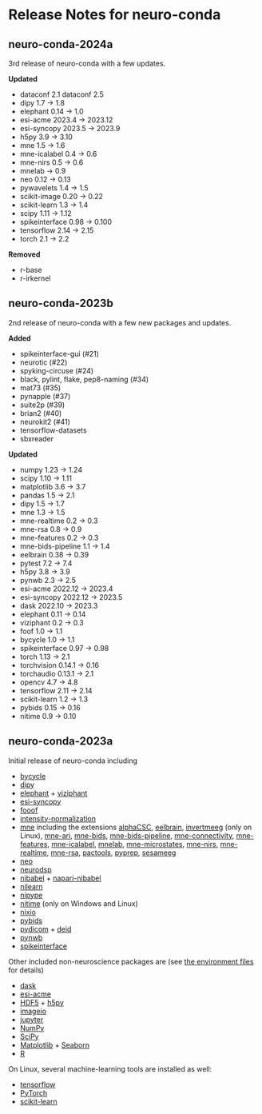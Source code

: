 # Release Notes for neuro-conda

## neuro-conda-2024a

3rd release of neuro-conda with a few updates.

**Updated**

- dataconf 2.1 dataconf 2.5
- dipy 1.7 &rarr; 1.8
- elephant 0.14 &rarr; 1.0
- esi-acme 2023.4 &rarr; 2023.12
- esi-syncopy 2023.5 &rarr; 2023.9
- h5py 3.9 &rarr; 3.10
- mne 1.5 &rarr; 1.6
- mne-icalabel 0.4 &rarr; 0.6
- mne-nirs 0.5 &rarr; 0.6
- mnelab &rarr; 0.9
- neo 0.12 &rarr; 0.13
- pywavelets 1.4 &rarr; 1.5
- scikit-image 0.20 &rarr; 0.22
- scikit-learn 1.3 &rarr; 1.4
- scipy 1.11 &rarr; 1.12
- spikeinterface 0.98 &rarr; 0.100
- tensorflow 2.14 &rarr; 2.15
- torch 2.1 &rarr; 2.2

**Removed**

- r-base
- r-irkernel

## neuro-conda-2023b

2nd release of neuro-conda with a few new packages and updates.

**Added**

- spikeinterface-gui (#21)
- neurotic (#22)
- spyking-circuse (#24)
- black, pylint, flake, pep8-naming (#34)
- mat73 (#35)
- pynapple (#37)
- suite2p (#39)
- brian2 (#40)
- neurokit2 (#41)
- tensorflow-datasets
- sbxreader

**Updated**

- numpy 1.23 &rarr; 1.24
- scipy 1.10 &rarr; 1.11
- matplotlib 3.6 &rarr; 3.7
- pandas 1.5 &rarr; 2.1
- dipy 1.5 &rarr; 1.7
- mne 1.3 &rarr; 1.5
- mne-realtime 0.2 &rarr; 0.3
- mne-rsa 0.8 &rarr; 0.9
- mne-features 0.2 &rarr; 0.3
- mne-bids-pipeline 1.1 &rarr; 1.4
- eelbrain 0.38 &rarr; 0.39
- pytest 7.2 &rarr; 7.4
- h5py 3.8 &rarr; 3.9
- pynwb 2.3 &rarr; 2.5
- esi-acme 2022.12 &rarr; 2023.4
- esi-syncopy 2022.12 &rarr; 2023.5
- dask 2022.10 &rarr; 2023.3
- elephant 0.11 &rarr; 0.14
- viziphant 0.2 &rarr; 0.3
- foof 1.0 &rarr; 1.1
- bycycle 1.0 &rarr; 1.1
- spikeinterface 0.97 &rarr; 0.98
- torch 1.13 &rarr; 2.1
- torchvision 0.14.1 &rarr; 0.16
- torchaudio 0.13.1 &rarr; 2.1
- opencv 4.7 &rarr; 4.8
- tensorflow 2.11 &rarr; 2.14
- scikit-learn 1.2 &rarr; 1.3
- pybids 0.15 &rarr; 0.16
- nitime 0.9 &rarr; 0.10

## neuro-conda-2023a

Initial release of neuro-conda including

- [bycycle](https://bycycle-tools.github.io)
- [dipy](https://dipy.org/)
- [elephant](https://elephant.readthedocs.io) + [viziphant](https://viziphant.readthedocs.io)
- [esi-syncopy](https://syncopy.readthedocs.io)
- [fooof](https://fooof-tools.github.io)
- [intensity-normalization](https://intensity-normalization.readthedocs.io/en/latest/readme.html)
- [mne](https://mne.tools) including the extensions
    [alphaCSC](https://alphacsc.github.io/stable/index.html),
    [eelbrain](https://eelbrain.readthedocs.io/en/stable/index.html),
    [invertmeeg](https://github.com/LukeTheHecker/invert) (only on Linux),
    [mne-ari](https://github.com/john-veillette/mne-ari),
    [mne-bids](https://mne.tools/mne-bids/stable/index.html),
    [mne-bids-pipeline](https://mne.tools/mne-bids-pipeline/1.1/index.html),
    [mne-connectivity](https://mne.tools/mne-connectivity/stable/index.html),
    [mne-features](https://mne.tools/mne-features/),
    [mne-icalabel](https://mne.tools/mne-icalabel/stable/index.html),
    [mnelab](https://mnelab.readthedocs.io/en/latest/index.html),
    [mne-microstates](https://github.com/wmvanvliet/mne_microstates),
    [mne-nirs](https://mne.tools/mne-nirs/stable/index.html),
    [mne-realtime](https://mne.tools/mne-realtime/),
    [mne-rsa](https://users.aalto.fi/~vanvlm1/mne-rsa/),
    [pactools](https://pactools.github.io/index.html),
    [pyprep](https://github.com/sappelhoff/pyprep),
    [sesameeg](https://pybees.github.io/sesameeg/)
- [neo](https://neo.readthedocs.io)
- [neurodsp](https://neurodsp-tools.github.io)
- [nibabel](https://nipy.org/nibabel/) + [napari-nibabel](https://nipy.org/packages/napari-nibabel/index.html)
- [nilearn](https://nilearn.github.io/stable/index.html)
- [nipype](https://nipype.readthedocs.io/en/latest/)
- [nitime](https://nipy.org/nitime/) (only on Windows and Linux)
- [nixio](https://nixio.readthedocs.io)
- [pybids](https://bids-standard.github.io/pybids/)
- [pydicom](https://pydicom.github.io/) + [deid](https://pydicom.github.io/deid/)
- [pynwb](https://pynwb.readthedocs.io)
- [spikeinterface](https://spikeinterface.readthedocs.io)

Other included non-neuroscience packages are (see [the environment files](/envs) for details)

- [dask](https://www.dask.org)
- [esi-acme](https://esi-acme.readthedocs.io)
- [HDF5](https://www.hdfgroup.org/solutions/hdf5/) + [h5py](https://www.h5py.org/)
- [imageio](https://imageio.readthedocs.io/en/stable/)
- [jupyter](https://jupyter.org)
- [NumPy](https://numpy.org/)
- [SciPy](https://scipy.org/)
- [Matplotlib](https://matplotlib.org/) + [Seaborn](https://seaborn.pydata.org/)
- [R](https://www.r-project.org/)

On Linux, several machine-learning tools are installed as well:

- [tensorflow](https://www.tensorflow.org)
- [PyTorch](https://pytorch.org)
- [scikit-learn](https://scikit-learn.org)